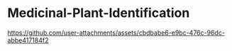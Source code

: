 # Medicinal-Plant-Identification

https://github.com/user-attachments/assets/cbdbabe6-e9bc-476c-96dc-abbe417184f2


